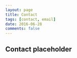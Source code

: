 ```yaml
---
layout: page
title: Contact
tags: [contact, email]
date: 2016-06-28
comments: false
---
```


## Contact placeholder
